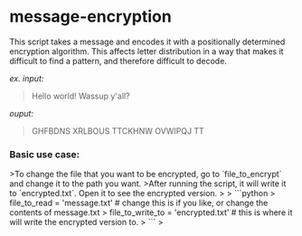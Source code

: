 # message-encryption
This script takes a message and encodes it with a positionally determined encryption algorithm. This affects letter distribution in a way that makes it difficult to find a pattern, and therefore difficult to decode.


*ex. input:*
> Hello world! Wassup y'all?

*ouput:*
> GHFBDNS XRLBOUS TTCKHNW OVWIPQJ TT

<h3>Basic use case:</h3>
>To change the file that you want to be encrypted, go to `file_to_encrypt` and change it to the path you want. 
>After running the script, it will write it to `encrypted.txt`. Open it to see the encrypted version.
>
> ```python
> file_to_read = 'message.txt'  # change this is if you like, or change the contents of message.txt
> file_to_write_to = 'encrypted.txt'  # this is where it will write the encrypted version to.
> ```
>
